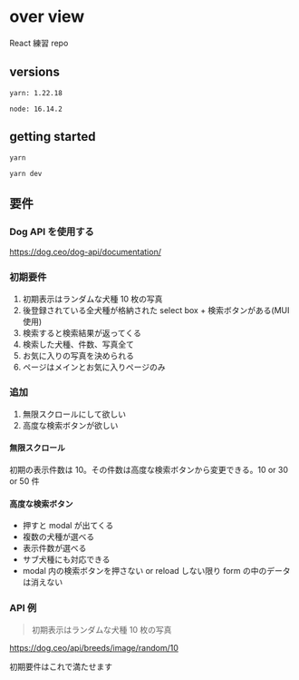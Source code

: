 # over view

React 練習 repo

## versions

`yarn: 1.22.18`

`node: 16.14.2`

## getting started

`yarn`

`yarn dev`

## 要件

### Dog API を使用する

https://dog.ceo/dog-api/documentation/

### 初期要件

1. 初期表示はランダムな犬種 10 枚の写真
2. 後登録されている全犬種が格納された select box + 検索ボタンがある(MUI 使用)
3. 検索すると検索結果が返ってくる
4. 検索した犬種、件数、写真全て
5. お気に入りの写真を決められる
6. ページはメインとお気に入りページのみ

### 追加

1. 無限スクロールにして欲しい
2. 高度な検索ボタンが欲しい

#### 無限スクロール

初期の表示件数は 10。その件数は高度な検索ボタンから変更できる。10 or 30 or 50 件

#### 高度な検索ボタン

- 押すと modal が出てくる
- 複数の犬種が選べる
- 表示件数が選べる
- サブ犬種にも対応できる
- modal 内の検索ボタンを押さない or reload しない限り form の中のデータは消えない

### API 例

> 初期表示はランダムな犬種 10 枚の写真

https://dog.ceo/api/breeds/image/random/10

初期要件はこれで満たせます

